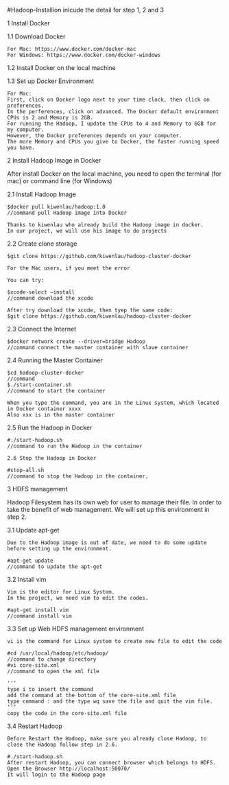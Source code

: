 #Hadoop-Installion inlcude the detail for step 1, 2 and 3

1 Install Docker

1.1 Download Docker 
	
  	For Mac: https://www.docker.com/docker-mac
  	For Windows: https://www.docker.com/docker-windows
	
1.2 Install Docker on the local machine
	
1.3 Set up Docker Environment

	For Mac:
	First, click on Docker logo next to your time clock, then click on preferences.
	In the perferences, click on advanced. The Docker default environment CPUs is 2 and Memory is 2GB. 
	For running the Hadoop, I update the CPUs to 4 and Memory to 6GB for my computer.
	However, the Docker preferences depends on your computer.
	The more Memory and CPUs you give to Docker, the faster running speed you have. 

2 Install Hadoop Image in Docker

After install Docker on the local machine, you need to open the terminal (for mac) or command line (for Windows)

2.1 Install Hadoop Image

 	$docker pull kiwenlau/hadoop:1.0
	//command pull Hadoop image into Docker
	
	Thanks to kiwenlau who already build the Hadoop image in docker.
	In our project, we will use his image to do projects  
	
2.2 Create clone storage
	
	$git clone https://github.com/kiwenlau/hadoop-cluster-docker
	
	For the Mac users, if you meet the error
	
	You can try:
	
	$xcode-select –install
	//command download the xcode
	
	After try download the xcode, then tyep the same code:
	$git clone https://github.com/kiwenlau/hadoop-cluster-docker
 
2.3 Connect the Internet

	$docker network create --driver=bridge Hadoop
 	//command connect the master container with slave container
	
2.4 Running the Master Container

	$cd hadoop-cluster-docker
	//command 
	$./start-container.sh
	//command to start the container
 
	When you type the command, you are in the Linux system, which located in Docker container xxxx
	Also xxx is in the master container
	
2.5 Run the Hadoop in Docker
	
	#./start-hadoop.sh
	//command to run the Hadoop in the container
 
	2.6 Stop the Hadoop in Docker
	
	#stop-all.sh
	//command to stop the Hadoop in the container,
	
3 HDFS management

Hadoop Filesystem has its own web for user to manage their file. In order to take the benefit of web management.
We will set up this environment in step 2.

3.1 Update apt-get

	Due to the Hadoop image is out of date, we need to do some update before setting up the environment.
	
	#apt-get update
 	//command to update the apt-get
	
3.2 Install vim

	Vim is the editor for Linux System. 
	In the project, we need vim to edit the codes.
	
	#apt-get install vim
	//command install vim
 
3.3 Set up Web HDFS management environment

	vi is the command for Linux system to create new file to edit the code
	
	#cd /usr/local/hadoop/etc/hadoop/
 	//command to change directory
	#vi core-site.xml
	//command to open the xml file
	
	‘’’
	type i to insert the command
	add the command at the bottom of the core-site.xml file
	type command : and the type wq save the file and quit the vim file.
	‘’’
	copy the code in the core-site.xml file
	
3.4 Restart Hadoop

	Before Restart the Hadoop, make sure you already close Hadoop, to close the Hadoop follow step in 2.6.
	
	#./start-hadoop.sh
	After restart Hadoop, you can connect browser which belongs to HDFS.
	Open the Browser http://localhost:50070/
	It will login to the Hadoop page

